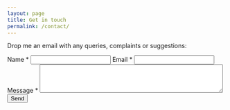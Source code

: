```yaml
---
layout: page
title: Get in touch
permalink: /contact/
---
```


Drop me an email with any queries, complaints or suggestions:

<form action="https://formspree.io/joey@pie.co.de" method="POST">
<label for="name">Name <span class="red">*</span></label>
<input type="text" name="name" required>
<label for="_replyto">Email <span class="red">*</span></label>
<input type="email" name="_replyto" required>
<label for="message">Message <span class="red">*</span></label>
<textarea rows="4" cols="50" name="message" required></textarea>
<input type="submit" value="Send">
</form>